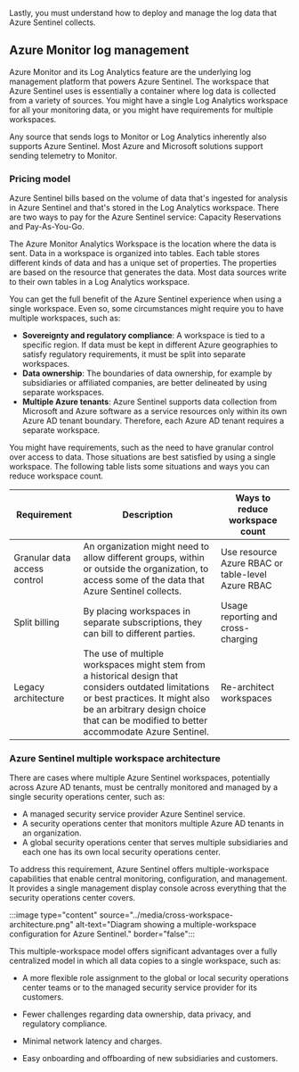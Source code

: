 Lastly, you must understand how to deploy and manage the log data that Azure Sentinel collects.

## Azure Monitor log management

Azure Monitor and its Log Analytics feature are the underlying log management platform that powers Azure Sentinel. The workspace that Azure Sentinel uses is essentially a container where log data is collected from a variety of sources. You might have a single Log Analytics workspace for all your monitoring data, or you might have requirements for multiple workspaces.

Any source that sends logs to Monitor or Log Analytics inherently also supports Azure Sentinel. Most Azure and Microsoft solutions support sending telemetry to Monitor.

### Pricing model

Azure Sentinel bills based on the volume of data that's ingested for analysis in Azure Sentinel and that's stored in the Log Analytics workspace. There are two ways to pay for the Azure Sentinel service: Capacity Reservations and Pay-As-You-Go.

The Azure Monitor Analytics Workspace is the location where the data is sent. Data in a workspace is organized into tables. Each table stores different kinds of data and has a unique set of properties. The properties are based on the resource that generates the data. Most data sources write to their own tables in a Log Analytics workspace.

You can get the full benefit of the Azure Sentinel experience when using a single workspace. Even so, some circumstances might require you to have multiple workspaces, such as:

- **Sovereignty and regulatory compliance**: A workspace is tied to a specific region. If data must be kept in different Azure geographies to satisfy regulatory requirements, it must be split into separate workspaces.
- **Data ownership**: The boundaries of data ownership, for example by subsidiaries or affiliated companies, are better delineated by using separate workspaces.
- **Multiple Azure tenants**: Azure Sentinel supports data collection from Microsoft and Azure software as a service resources only within its own Azure AD tenant boundary. Therefore, each Azure AD tenant requires a separate workspace.

You might have requirements, such as the need to have granular control over access to data. Those situations are best satisfied by using a single workspace. The following table lists some situations and ways you can reduce workspace count.

|Requirement|Description|Ways to reduce workspace count|
|---|---|---|
|Granular data access control|An organization might need to allow different groups, within or outside the organization, to access some of the data that Azure Sentinel collects.|Use resource Azure RBAC or table-level Azure RBAC|
|Split billing|By placing workspaces in separate subscriptions, they can bill to different parties.|Usage reporting and cross-charging|
|Legacy architecture|The use of multiple workspaces might stem from a historical design that considers outdated limitations or best practices. It might also be an arbitrary design choice that can be modified to better accommodate Azure Sentinel.|Re-architect workspaces|

### Azure Sentinel multiple workspace architecture

There are cases where multiple Azure Sentinel workspaces, potentially across Azure AD tenants, must be centrally monitored and managed by a single security operations center, such as:

- A managed security service provider Azure Sentinel service.
- A security operations center that monitors multiple Azure AD tenants in an organization.
- A global security operations center that serves multiple subsidiaries and each one has its own local security operations center.

To address this requirement, Azure Sentinel offers multiple-workspace capabilities that enable central monitoring, configuration, and management. It provides a single management display console across everything that the security operations center covers.

:::image type="content" source="../media/cross-workspace-architecture.png" alt-text="Diagram showing a multiple-workspace configuration for Azure Sentinel." border="false":::

This multiple-workspace model offers significant advantages over a fully centralized model in which all data copies to a single workspace, such as:

- A more flexible role assignment to the global or local security operations center teams or to the managed security service provider for its customers.

- Fewer challenges regarding data ownership, data privacy, and regulatory compliance.

- Minimal network latency and charges.

- Easy onboarding and offboarding of new subsidiaries and customers.
